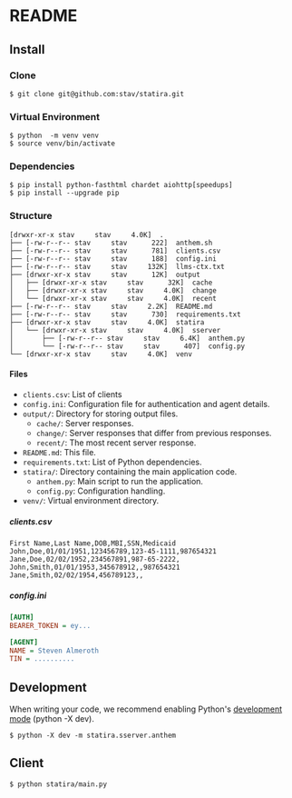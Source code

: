 # README

## Install

### Clone

    $ git clone git@github.com:stav/statira.git

### Virtual Environment

    $ python  -m venv venv
    $ source venv/bin/activate

### Dependencies

    $ pip install python-fasthtml chardet aiohttp[speedups]
    $ pip install --upgrade pip

### Structure

    [drwxr-xr-x stav     stav     4.0K]  .
    ├── [-rw-r--r-- stav     stav      222]  anthem.sh
    ├── [-rw-r--r-- stav     stav      781]  clients.csv
    ├── [-rw-r--r-- stav     stav      188]  config.ini
    ├── [-rw-r--r-- stav     stav     132K]  llms-ctx.txt
    ├── [drwxr-xr-x stav     stav      12K]  output
    │   ├── [drwxr-xr-x stav     stav      32K]  cache
    │   ├── [drwxr-xr-x stav     stav     4.0K]  change
    │   └── [drwxr-xr-x stav     stav     4.0K]  recent
    ├── [-rw-r--r-- stav     stav     2.2K]  README.md
    ├── [-rw-r--r-- stav     stav      730]  requirements.txt
    ├── [drwxr-xr-x stav     stav     4.0K]  statira
    │   └── [drwxr-xr-x stav     stav     4.0K]  sserver
    │       ├── [-rw-r--r-- stav     stav     6.4K]  anthem.py
    │       └── [-rw-r--r-- stav     stav      407]  config.py
    └── [drwxr-xr-x stav     stav     4.0K]  venv


#### Files

- `clients.csv`: List of clients
- `config.ini`: Configuration file for authentication and agent details.
- `output/`: Directory for storing output files.
  - `cache/`: Server responses.
  - `change/`: Server responses that differ from previous responses.
  - `recent/`: The most recent server response.
- `README.md`: This file.
- `requirements.txt`: List of Python dependencies.
- `statira/`: Directory containing the main application code.
  - `anthem.py`: Main script to run the application.
  - `config.py`: Configuration handling.
- `venv/`: Virtual environment directory.

##### clients.csv

```csv
First Name,Last Name,DOB,MBI,SSN,Medicaid
John,Doe,01/01/1951,123456789,123-45-1111,987654321
Jane,Doe,02/02/1952,234567891,987-65-2222,
John,Smith,01/01/1953,345678912,,987654321
Jane,Smith,02/02/1954,456789123,,
```

##### config.ini

```ini
[AUTH]
BEARER_TOKEN = ey...

[AGENT]
NAME = Steven Almeroth
TIN = ..........
```

## Development

When writing your code, we recommend enabling Python's [development mode][1] (python -X dev).

    $ python -X dev -m statira.sserver.anthem

## Client

    $ python statira/main.py


[1]: https://docs.python.org/3/library/devmode.html
